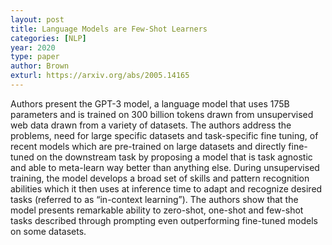 ```yaml
---
layout: post
title: Language Models are Few-Shot Learners
categories: [NLP]
year: 2020
type: paper
author: Brown
exturl: https://arxiv.org/abs/2005.14165
---
```


Authors present the GPT-3 model, a language model that uses 175B parameters and is trained on 300 billion tokens drawn from unsupervised web data drawn from a variety of datasets. The authors address the problems, need for large specific datasets and task-specific fine tuning, of recent models which are pre-trained on large datasets and directly fine-tuned on the downstream task by proposing a model that is task agnostic and able to meta-learn way better than anything else. During unsupervised training, the model develops a broad set of skills and pattern recognition abilities which it then uses at inference time to adapt and recognize desired tasks (referred to as “in-context learning”). The authors show that the model presents remarkable ability to zero-shot, one-shot and few-shot tasks described through prompting even outperforming fine-tuned models on some datasets.  
